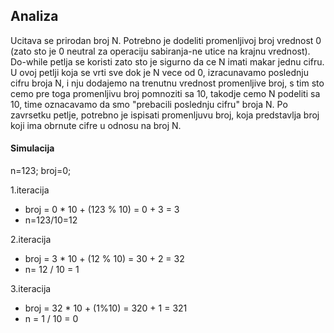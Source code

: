 ## Analiza

Ucitava se prirodan broj N. Potrebno je dodeliti promenljivoj broj vrednost 0 (zato sto je 0 neutral za operaciju sabiranja-ne utice na krajnu vrednost). Do-while petlja se koristi zato sto je sigurno da ce N imati makar jednu cifru. U ovoj petlji koja se vrti sve dok je N vece od 0, izracunavamo poslednju cifru broja N, i nju dodajemo na trenutnu vrednost promenljive broj, s tim sto cemo pre toga promenljivu broj pomnoziti sa 10, takodje cemo N podeliti sa 10, time oznacavamo da smo "prebacili poslednju cifru" broja N. Po zavrsetku petlje, potrebno je ispisati promenljuvu broj, koja predstavlja broj koji ima obrnute cifre u odnosu na broj N.

#### Simulacija

n=123; broj=0;

1.iteracija

* broj = 0 * 10 + (123 % 10) = 0 + 3 = 3
* n=123/10=12

2.iteracija

* broj = 3 * 10 + (12 % 10) = 30 + 2 = 32
* n= 12 / 10 = 1

3.iteracija

* broj = 32 * 10 + (1%10) = 320 + 1 = 321
* n = 1 / 10 = 0
